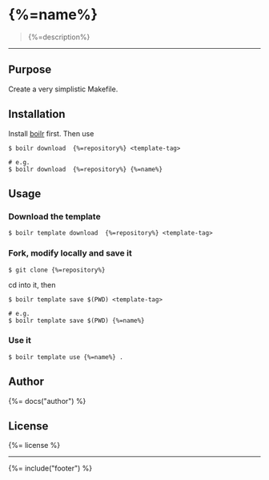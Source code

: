 # {%=name%}

> {%=description%}

---

## Purpose

Create a very simplistic Makefile.

## Installation

Install [boilr](https://github.com/tmrts/boilr) first. 
Then use 

```
$ boilr download  {%=repository%} <template-tag>

# e.g.
$ boilr download  {%=repository%} {%=name%}
```


## Usage

### Download the template

```
$ boilr template download  {%=repository%} <template-tag>
```

### Fork, modify locally and save it

```
$ git clone {%=repository%}
```

cd into it, then

```
$ boilr template save $(PWD) <template-tag>

# e.g. 
$ boilr template save $(PWD) {%=name%}
```

### Use it

```
$ boilr template use {%=name%} .
```

## Author
{%= docs("author") %}

## License
{%= license %}

***

{%= include("footer") %}
